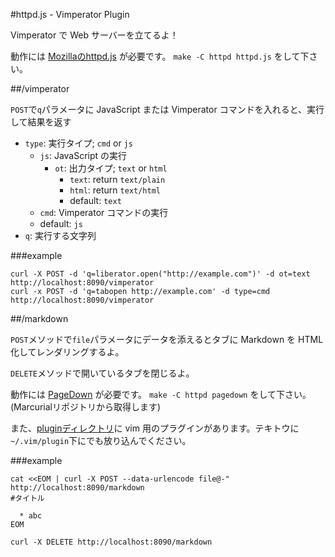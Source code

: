 #httpd.js - Vimperator Plugin

Vimperator で Web サーバーを立てるよ！

動作には [Mozillaのhttpd.js][mozhttpdjs] が必要です。
`make -C httpd httpd.js` をして下さい。

##/vimperator

`POST`で`q`パラメータに JavaScript または Vimperator コマンドを入れると、実行して結果を返す

 * `type`: 実行タイプ; `cmd` or `js`
    - `js`: JavaScript の実行
      * `ot`: 出力タイプ; `text` or `html`
         - `text`: return `text/plain`
         - `html`: return `text/html`
         - default: `text`
    - `cmd`: Vimperator コマンドの実行
    - default: `js`
 * `q`: 実行する文字列

###example

    curl -X POST -d 'q=liberator.open("http://example.com")' -d ot=text http://localhost:8090/vimperator
    curl -x POST -d 'q=tabopen http://example.com' -d type=cmd http://localhost:8090/vimperator

##/markdown

`POST`メソッドで`file`パラメータにデータを添えるとタブに Markdown を HTML 化してレンダリングするよ。

`DELETE`メソッドで開いているタブを閉じるよ。

動作には [PageDown][pagedown] が必要です。
`make -C httpd pagedown` をして下さい。(Marcurialリポジトリから取得します)

また、[pluginディレクトリ][vim-plugin]に vim 用のプラグインがあります。テキトウに`~/.vim/plugin`下にでも放り込んでください。

###example

    cat <<EOM | curl -X POST --data-urlencode file@-" http://localhost:8090/markdown
    #タイトル

      * abc
    EOM

    curl -X DELETE http://localhost:8090/markdown

[mozhttpdjs]: http://mxr.mozilla.org/mozilla-central/source/netwerk/test/httpserver/httpd.js
[pagedown]: http://code.google.com/p/pagedown/
[vim-plugin]: https://github.com/teramako/vimperator-plugin-httpdjs/tree/master/plugin


